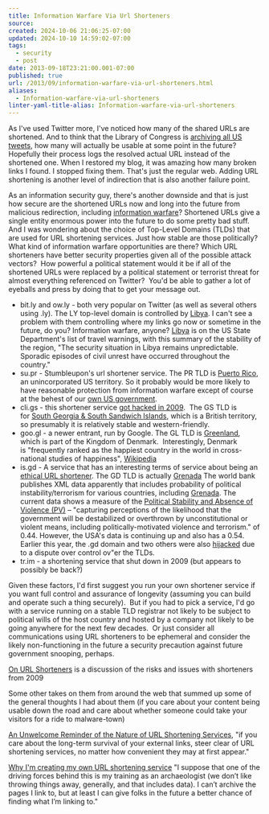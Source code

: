 ```yaml
---
title: Information Warfare Via Url Shorteners
source: 
created: 2024-10-06 21:06:25-07:00
updated: 2024-10-10 14:59:02-07:00
tags:
  - security
  - post
date: 2013-09-18T23:21:00.001-07:00
published: true
url: /2013/09/information-warfare-via-url-shorteners.html
aliases:
  - Information-warfare-via-url-shorteners
linter-yaml-title-alias: Information-warfare-via-url-shorteners
---
```



As I've used Twitter more, I've noticed how many of the shared URLs are shortened. And to think that the Library of Congress is [archiving all US tweets](http://www.businessinsider.com/library-of-congress-is-archiving-all-of-americas-tweets-2013-1), how many will actually be usable at some point in the future? Hopefully their process logs the resolved actual URL instead of the shortened one. When I restored my blog, it was amazing how many broken links I found. I stopped fixing them. That's just the regular web. Adding URL shortening is another level of indirection that is also another failure point.  
  
As an information security guy, there's another downside and that is just how secure are the shortened URLs now and long into the future from malicious redirection, including [information warfare](http://www.fas.org/irp/eprint/snyder/infowarfare.htm)? Shortened URLs give a single entity enormous power into the future to do some pretty bad stuff. And I was wondering about the choice of Top-Level Domains (TLDs) that are used for URL shortening services. Just how stable are those politically? What kind of information warfare opportunities are there? Which URL shorteners have better security properties given all of the possible attack vectors?  How powerful a political statement would it be if all of the shortened URLs were replaced by a political statement or terrorist threat for almost everything referenced on Twitter?  You'd be able to gather a lot of eyeballs and press by doing that to get your message out.  

*   bit.ly and ow.ly - both very popular on Twitter (as well as several others using .ly). The LY top-level domain is controlled by [Libya](http://www.nic.ly/). I can't see a problem with them controlling where my links go now or sometime in the future, do you? Information warfare, anyone? [Libya](http://travel.state.gov/travel/cis_pa_tw/tw/tw_5992.html) is on the US State Department's list of travel warnings, with this summary of the stability of the region, "The security situation in Libya remains unpredictable. Sporadic episodes of civil unrest have occurred throughout the country." 
*   su.pr - Stumbleupon's url shortener service. The PR TLD is [Puerto Rico](https://www.nic.pr/index.asp), an unincorporated US territory. So it probably would be more likely to have reasonable protection from information warfare except of course at the behest of our [own US government](https://www.eff.org/nsa-spying). 
*   cli.gs - this shortener service [got hacked in 2009](http://thenextweb.com/2009/06/16/popular-url-shortener-cligs-hacked/).  The GS TLD is for [South Georgia & South Sandwich Islands](http://nic.gs/), which is a British territory, so presumably it is relatively stable and western-friendly.
*   goo.gl - a newer entrant, run by Google. The GL TLD is [Greenland](http://www.nic.gl/bin/view/Main/), which is part of the Kingdom of Denmark.  Interestingly, Denmark is "frequently ranked as the happiest country in the world in cross-national studies of happiness", [Wikipedia](https://en.wikipedia.org/wiki/Denmark)
*   is.gd - A service that has an interesting terms of service about being an [ethical URL shortener](http://is.gd/ethics.php). The GD TLD is actually [Grenada](http://nic.gd/) The world bank publishes XML data apparently that includes probability of political instability/terrorism for various countries, including [Grenada](http://www.quandl.com/WORLDBANK-World-Bank/GRD_PV_EST-Grenada-Political-Stability-and-Absence-of-Violence-Terrorism-Estimate). The current data shows a measure of the [Political Stability and Absence of Violence (PV)](http://info.worldbank.org/governance/wgi/faq.htm) – "capturing perceptions of the likelihood that the government will be destabilized or overthrown by unconstitutional or violent means, including politically-motivated violence and terrorism." of 0.44. However, the USA's data is continuing up and also has a 0.54. Earlier this year, the .gd domain and two others were also [hijacked](http://domainincite.com/12238-confusion-reigns-over-three-hijacked-cctlds) due to a dispute over control ov"er the TLDs. 
*   tr.im - a shortening service that shut down in 2009 (but appears to possibly be back?) 

Given these factors, I'd first suggest you run your own shortener service if you want full control and assurance of longevity (assuming you can build and operate such a thing securely).  But if you had to pick a service, I'd go with a service running on a stable TLD registrar not likely to be subject to political wills of the host country and hosted by a company not likely to be going anywhere for the next few decades.  Or just consider all communications using URL shorteners to be ephemeral and consider the likely non-functioning in the future a security precaution against future government snooping, perhaps.

  

[On URL Shorteners](http://joshua.schachter.org/2009/04/on-url-shorteners.html) is a discussion of the risks and issues with shorteners from 2009  
  
Some other takes on them from around the web that summed up some of the general thoughts I had about them (if you care about your content being usable down the road and care about whether someone could take your visitors for a ride to malware-town)  
  
[An Unwelcome Reminder of the Nature of URL Shortening Services](https://www.fightaging.org/archives/2010/05/an-unwelcome-reminder-of-the-nature-of-url-shortening-services.php), "if you care about the long-term survival of your external links, steer clear of URL shortening services, no matter how convenient they may at first appear."  
  
[Why I'm creating my own URL shortening service](http://tom.goskar.com/2009/04/16/why-im-creating-my-own-url-shortening-service/) "I suppose that one of the driving forces behind this is my training as an archaeologist (we don’t like throwing things away, generally, and that includes data). I can’t archive the pages I link to, but at least I can give folks in the future a better chance of finding what I’m linking to."